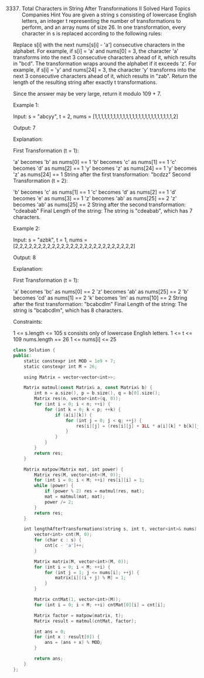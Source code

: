 3337. Total Characters in String After Transformations II
Solved
Hard
Topics
Companies
Hint
You are given a string s consisting of lowercase English letters, an integer t representing the number of transformations to perform, and an array nums of size 26. In one transformation, every character in s is replaced according to the following rules:

Replace s[i] with the next nums[s[i] - 'a'] consecutive characters in the alphabet. For example, if s[i] = 'a' and nums[0] = 3, the character 'a' transforms into the next 3 consecutive characters ahead of it, which results in "bcd".
The transformation wraps around the alphabet if it exceeds 'z'. For example, if s[i] = 'y' and nums[24] = 3, the character 'y' transforms into the next 3 consecutive characters ahead of it, which results in "zab".
Return the length of the resulting string after exactly t transformations.

Since the answer may be very large, return it modulo 109 + 7.

 

Example 1:

Input: s = "abcyy", t = 2, nums = [1,1,1,1,1,1,1,1,1,1,1,1,1,1,1,1,1,1,1,1,1,1,1,1,1,2]

Output: 7

Explanation:

First Transformation (t = 1):

'a' becomes 'b' as nums[0] == 1
'b' becomes 'c' as nums[1] == 1
'c' becomes 'd' as nums[2] == 1
'y' becomes 'z' as nums[24] == 1
'y' becomes 'z' as nums[24] == 1
String after the first transformation: "bcdzz"
Second Transformation (t = 2):

'b' becomes 'c' as nums[1] == 1
'c' becomes 'd' as nums[2] == 1
'd' becomes 'e' as nums[3] == 1
'z' becomes 'ab' as nums[25] == 2
'z' becomes 'ab' as nums[25] == 2
String after the second transformation: "cdeabab"
Final Length of the string: The string is "cdeabab", which has 7 characters.

Example 2:

Input: s = "azbk", t = 1, nums = [2,2,2,2,2,2,2,2,2,2,2,2,2,2,2,2,2,2,2,2,2,2,2,2,2,2]

Output: 8

Explanation:

First Transformation (t = 1):

'a' becomes 'bc' as nums[0] == 2
'z' becomes 'ab' as nums[25] == 2
'b' becomes 'cd' as nums[1] == 2
'k' becomes 'lm' as nums[10] == 2
String after the first transformation: "bcabcdlm"
Final Length of the string: The string is "bcabcdlm", which has 8 characters.

 

Constraints:

1 <= s.length <= 105
s consists only of lowercase English letters.
1 <= t <= 109
nums.length == 26
1 <= nums[i] <= 25


```kt
class Solution {
public:
    static constexpr int MOD = 1e9 + 7;
    static constexpr int M = 26;

    using Matrix = vector<vector<int>>;

    Matrix matmul(const Matrix& a, const Matrix& b) {
        int n = a.size(), p = b.size(), q = b[0].size();
        Matrix res(n, vector<int>(q, 0));
        for (int i = 0; i < n; ++i) {
            for (int k = 0; k < p; ++k) {
                if (a[i][k]) {
                    for (int j = 0; j < q; ++j) {
                        res[i][j] = (res[i][j] + 1LL * a[i][k] * b[k][j] % MOD) % MOD;
                    }
                }
            }
        }
        return res;
    }

    Matrix matpow(Matrix mat, int power) {
        Matrix res(M, vector<int>(M, 0));
        for (int i = 0; i < M; ++i) res[i][i] = 1;
        while (power) {
            if (power % 2) res = matmul(res, mat);
            mat = matmul(mat, mat);
            power /= 2;
        }
        return res;
    }

    int lengthAfterTransformations(string s, int t, vector<int>& nums) {
        vector<int> cnt(M, 0);
        for (char c : s) {
            cnt[c - 'a']++;
        }

        Matrix matrix(M, vector<int>(M, 0));
        for (int i = 0; i < M; ++i) {
            for (int j = 1; j <= nums[i]; ++j) {
                matrix[i][(i + j) % M] = 1;
            }
        }

        Matrix cntMat(1, vector<int>(M));
        for (int i = 0; i < M; ++i) cntMat[0][i] = cnt[i];

        Matrix factor = matpow(matrix, t);
        Matrix result = matmul(cntMat, factor);

        int ans = 0;
        for (int x : result[0]) {
            ans = (ans + x) % MOD;
        }

        return ans;
    }
};

```
